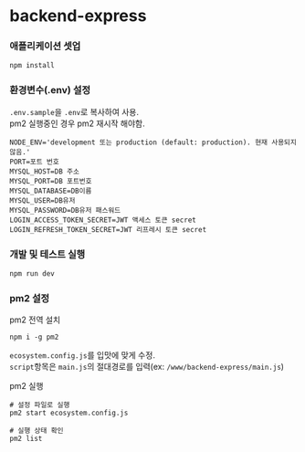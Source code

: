 # backend-express

### 애플리케이션 셋업
```shell
npm install
```

### 환경변수(.env) 설정
`.env.sample`을 `.env`로 복사하여 사용.  
pm2 실행중인 경우 pm2 재시작 해야함.
```dotenv
NODE_ENV='development 또는 production (default: production). 현재 사용되지 않음.'
PORT=포트 번호
MYSQL_HOST=DB 주소
MYSQL_PORT=DB 포트번호
MYSQL_DATABASE=DB이름
MYSQL_USER=DB유저
MYSQL_PASSWORD=DB유저 패스워드
LOGIN_ACCESS_TOKEN_SECRET=JWT 액세스 토큰 secret
LOGIN_REFRESH_TOKEN_SECRET=JWT 리프레시 토큰 secret
```

### 개발 및 테스트 실행
```shell
npm run dev
```

### pm2 설정
pm2 전역 설치
```shell
npm i -g pm2
```
`ecosystem.config.js`를 입맛에 맞게 수정.  
`script`항목은 `main.js`의 절대경로를 입력(ex: `/www/backend-express/main.js`)

pm2 실행
```shell
# 설정 파일로 실행
pm2 start ecosystem.config.js

# 실행 상태 확인
pm2 list
```